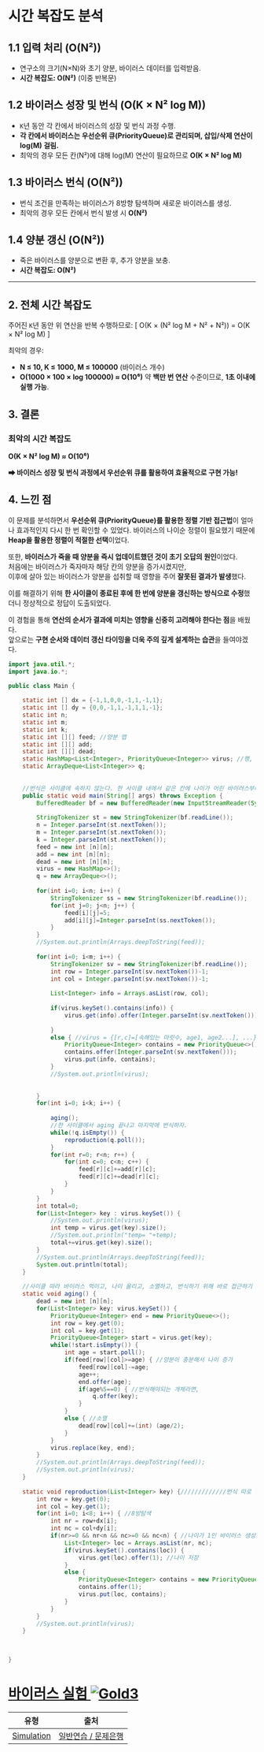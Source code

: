 # **시간 복잡도 분석**

## **1.1 입력 처리 (O(N²))**
- 연구소의 크기(N×N)와 초기 양분, 바이러스 데이터를 입력받음.
- **시간 복잡도: O(N²)** (이중 반복문)

## **1.2 바이러스 성장 및 번식 (O(K × N² log M))**
- `K`년 동안 각 칸에서 바이러스의 성장 및 번식 과정 수행.
- **각 칸에서 바이러스는 우선순위 큐(PriorityQueue)로 관리되며, 삽입/삭제 연산이 log(M) 걸림.**
- 최악의 경우 모든 칸(N²)에 대해 log(M) 연산이 필요하므로 **O(K × N² log M)**

## **1.3 바이러스 번식 (O(N²))**
- 번식 조건을 만족하는 바이러스가 8방향 탐색하며 새로운 바이러스를 생성.
- 최악의 경우 모든 칸에서 번식 발생 시 **O(N²)**

## **1.4 양분 갱신 (O(N²))**
- 죽은 바이러스를 양분으로 변환 후, 추가 양분을 보충.
- **시간 복잡도: O(N²)**

---

## **2. 전체 시간 복잡도**
주어진 `K`년 동안 위 연산을 반복 수행하므로:
\[
O(K × (N² log M + N² + N²)) = O(K × N² log M)
\]

최악의 경우:
- **N ≤ 10, K ≤ 1000, M ≤ 100000** (바이러스 개수)
- **O(1000 × 100 × log 100000) ≈ O(10⁶)**
약 **백만 번 연산** 수준이므로, **1초 이내에 실행 가능**.

## **3. 결론**
### **최악의 시간 복잡도**
**O(K × N² log M) ≈ O(10⁶)**  

**➡ 바이러스 성장 및 번식 과정에서 우선순위 큐를 활용하여 효율적으로 구현 가능!**

## **4. 느낀 점**
이 문제를 분석하면서 **우선순위 큐(PriorityQueue)를 활용한 정렬 기반 접근법**이 얼마나 효과적인지 다시 한 번 확인할 수 있었다. 바이러스의 나이순 정렬이 필요했기 때문에 **Heap을 활용한 정렬이 적절한 선택**이었다.

또한, **바이러스가 죽을 때 양분을 즉시 업데이트했던 것이 초기 오답의 원인**이었다.  
처음에는 바이러스가 죽자마자 해당 칸의 양분을 증가시켰지만,  
이후에 살아 있는 바이러스가 양분을 섭취할 때 영향을 주어 **잘못된 결과가 발생**했다.  

이를 해결하기 위해 **한 사이클이 종료된 후에 한 번에 양분을 갱신하는 방식으로 수정**했더니 정상적으로 정답이 도출되었다.

이 경험을 통해 **연산의 순서가 결과에 미치는 영향을 신중히 고려해야 한다는 점**을 배웠다.  
앞으로는 **구현 순서와 데이터 갱신 타이밍을 더욱 주의 깊게 설계하는 습관**을 들여야겠다.

```java
import java.util.*;
import java.io.*;

public class Main {
		
	static int [] dx = {-1,1,0,0,-1,1,-1,1};
	static int [] dy = {0,0,-1,1,-1,1,1,-1};
	static int n;
	static int m;
	static int k;
	static int [][] feed; //양분 맵
	static int [][] add;
	static int [][] dead;
	static HashMap<List<Integer>, PriorityQueue<Integer>> virus; //행, 열, 그 칸에 들어있는 바이러스들
	static ArrayDeque<List<Integer>> q;
	
	
	//번식은 사이클에 속하지 않는다. 한 사이클 내에서 같은 칸에 나이가 어린 바이러스부터 양분섭취 후 나이가 많은 애가 섭취. 섭취 후 바로 다음 사이클이 되면서 양분 증가
    public static void main(String[] args) throws Exception {
        BufferedReader bf = new BufferedReader(new InputStreamReader(System.in));
        
        StringTokenizer st = new StringTokenizer(bf.readLine());
        n = Integer.parseInt(st.nextToken());
        m = Integer.parseInt(st.nextToken());
        k = Integer.parseInt(st.nextToken());
        feed = new int [n][n];
        add = new int [n][n];
        dead = new int [n][n];
        virus = new HashMap<>();
        q = new ArrayDeque<>();
        
        for(int i=0; i<n; i++) {
        	StringTokenizer ss = new StringTokenizer(bf.readLine());
        	for(int j=0; j<n; j++) {
        		feed[i][j]=5;
        		add[i][j]=Integer.parseInt(ss.nextToken());
        	}
        }
        //System.out.println(Arrays.deepToString(feed));
        
        for(int i=0; i<m; i++) {
        	StringTokenizer sv = new StringTokenizer(bf.readLine());
        	int row = Integer.parseInt(sv.nextToken())-1;
        	int col = Integer.parseInt(sv.nextToken())-1;
        	
        	List<Integer> info = Arrays.asList(row, col);
        	
        	if(virus.keySet().contains(info)) {
        		virus.get(info).offer(Integer.parseInt(sv.nextToken())); //나이 저장
        		
        	}
        	else { //virus = {[r,c]=[속해있는 마릿수, age1, age2...], ...}
        		PriorityQueue<Integer> contains = new PriorityQueue<>();
        		contains.offer(Integer.parseInt(sv.nextToken()));
        		virus.put(info, contains);
        	}
        	//System.out.println(virus);
        	
        	
        }
        for(int i=0; i<k; i++) {
        	
        	aging();
        	//한 사이클에서 aging 끝나고 마지막에 번식하자.
        	while(!q.isEmpty()) {
        		reproduction(q.poll());
        	}
        	for(int r=0; r<n; r++) {
        		for(int c=0; c<n; c++) {
        			feed[r][c]+=add[r][c];
        			feed[r][c]+=dead[r][c];
        		}
        	}
        }
        int total=0;
        for(List<Integer> key : virus.keySet()) {
        	//System.out.println(virus);
        	int temp = virus.get(key).size();
        	//System.out.println("temp= "+temp);
        	total+=virus.get(key).size();
        }
        //System.out.println(Arrays.deepToString(feed));
        System.out.println(total);
	}
    
    //사이클 따라 바이러스 먹이고, 나이 올리고, 소멸하고, 번식하기 위해 바로 접근하기 위해서는 해쉬맵?
    static void aging() {
    	dead = new int [n][n];
    	for(List<Integer> key: virus.keySet()) {
    		PriorityQueue<Integer> end = new PriorityQueue<>();
    		int row = key.get(0);
    		int col = key.get(1);
    		PriorityQueue<Integer> start = virus.get(key);
    		while(!start.isEmpty()) {
	    		int age = start.poll();
	    		if(feed[row][col]>=age) { //양분이 충분해서 나이 증가
	    			feed[row][col]-=age;
	    			age++;
	    			end.offer(age);
	    			if(age%5==0) { //번식해야되는 개체라면, 
	        			q.offer(key);
	        		}
	    		}
	    		else { //소멸
	    			dead[row][col]+=(int) (age/2);
	    		}
	    	}
    		virus.replace(key, end);
    	}
    	//System.out.println(Arrays.deepToString(feed));
    	//System.out.println(virus);
    }
    
    static void reproduction(List<Integer> key) {/////////////번식 따로 구현
    	int row = key.get(0);
    	int col = key.get(1);
    	for(int i=0; i<8; i++) { //8방탐색
			int nr = row+dx[i];
			int nc = col+dy[i];
			if(nr>=0 && nr<n && nc>=0 && nc<n) { //나이가 1인 바이러스 생성
				List<Integer> loc = Arrays.asList(nr, nc);
				if(virus.keySet().contains(loc)) {
	        		virus.get(loc).offer(1); //나이 저장
	        	}
	        	else { 
	        		PriorityQueue<Integer> contains = new PriorityQueue<>();
	        		contains.offer(1);
	        		virus.put(loc, contains);
	        	}
			}
		}
    	//System.out.println(virus);
    }
    
    

}
```



# [바이러스 실험 ![Gold3][g3]](https://www.codetree.ai/training-field/search/problems/virus-experiment)

|유형|출처|
|---|---|
|[Simulation](https://www.codetree.ai/training-field/search/?tags=Simulation)|[일반연습 / 문제은행](https://www.codetree.ai/training-field/home)|








[b5]: https://img.shields.io/badge/Bronze_5-%235D3E31.svg
[b4]: https://img.shields.io/badge/Bronze_4-%235D3E31.svg
[b3]: https://img.shields.io/badge/Bronze_3-%235D3E31.svg
[b2]: https://img.shields.io/badge/Bronze_2-%235D3E31.svg
[b1]: https://img.shields.io/badge/Bronze_1-%235D3E31.svg
[s5]: https://img.shields.io/badge/Silver_5-%23394960.svg
[s4]: https://img.shields.io/badge/Silver_4-%23394960.svg
[s3]: https://img.shields.io/badge/Silver_3-%23394960.svg
[s2]: https://img.shields.io/badge/Silver_2-%23394960.svg
[s1]: https://img.shields.io/badge/Silver_1-%23394960.svg
[g5]: https://img.shields.io/badge/Gold_5-%23FFC433.svg
[g4]: https://img.shields.io/badge/Gold_4-%23FFC433.svg
[g3]: https://img.shields.io/badge/Gold_3-%23FFC433.svg
[g2]: https://img.shields.io/badge/Gold_2-%23FFC433.svg
[g1]: https://img.shields.io/badge/Gold_1-%23FFC433.svg
[p5]: https://img.shields.io/badge/Platinum_5-%2376DDD8.svg
[p4]: https://img.shields.io/badge/Platinum_4-%2376DDD8.svg
[p3]: https://img.shields.io/badge/Platinum_3-%2376DDD8.svg
[p2]: https://img.shields.io/badge/Platinum_2-%2376DDD8.svg
[p1]: https://img.shields.io/badge/Platinum_1-%2376DDD8.svg
[passed]: https://img.shields.io/badge/Passed-%23009D27.svg
[failed]: https://img.shields.io/badge/Failed-%23D24D57.svg
[easy]: https://img.shields.io/badge/쉬움-%235cb85c.svg?for-the-badge
[medium]: https://img.shields.io/badge/보통-%23FFC433.svg?for-the-badge
[hard]: https://img.shields.io/badge/어려움-%23D24D57.svg?for-the-badge
